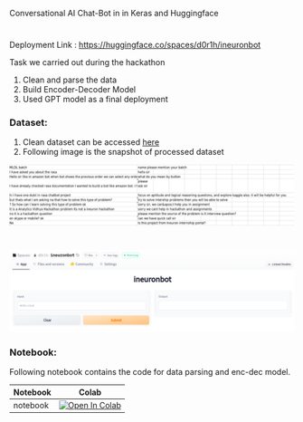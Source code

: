 Conversational AI Chat-Bot in in Keras and Huggingface 
#

Deployment Link : https://huggingface.co/spaces/d0r1h/ineuronbot

Task we carried out during the hackathon

1. Clean and parse the data 
2. Build Encoder-Decoder Model
3. Used GPT model as a final deployment

### Dataset:

1. Clean dataset can be accessed [here](https://drive.google.com/file/d/11qLxSxY0v_I0Lleo5sXFNyxtKypWL_Gl/view?usp=sharing)
2. Following image is the snapshot of processed dataset

![](https://github.com/d0r1h/Chat-Bot/blob/main/static/stock1.png)

#

![](stock.png)


### Notebook:

Following notebook contains the code for data parsing and enc-dec model.

| Notebook | Colab | 
| ------ | ------ | 
| notebook | [![Open In Colab](https://colab.research.google.com/assets/colab-badge.svg)](https://colab.research.google.com/github/d0r1h/Chat-Bot/blob/main/hackathon-chatbot.ipynb) |

